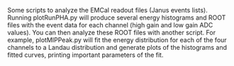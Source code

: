 Some scripts to analyze the EMCal readout files (Janus events lists). Running plotRunPHA.py will produce several energy histograms and ROOT files with the event data for each channel (high gain and low gain ADC values). You can then analyze these ROOT files with another script. For example, plotMIPPeak.py will fit the energy distribution for each of the four channels to a Landau distribution and generate plots of the histograms and fitted curves, printing important parameters of the fit.

